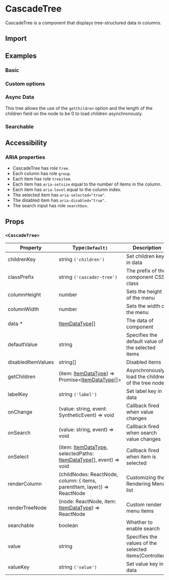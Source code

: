 # CascadeTree

CascadeTree is a component that displays tree-structured data in columns.

## Import

<!--{include:<import-guide>}-->

## Examples

### Basic

<!--{include:`basic.md`}-->

### Custom options

<!--{include:`custom.md`}-->

### Async Data

This tree allows the use of the `getChildren` option and the length of the children field on the node to be 0 to load children asynchronously.

<!--{include:`async.md`}-->

### Searchable

<!--{include:`searchable.md`}-->

## Accessibility

### ARIA properties

- CascadeTree has role `tree`.
- Each column has role `group`.
- Each item has role `treeitem`.
- Each item has `aria-setsize` equal to the number of items in the column.
- Each item has `aria-level` equal to the column index.
- The selected item has `aria-selected="true"`.
- The disabled item has `aria-disabled="true"`.
- The search input has role `searchbox`.

## Props

### `<CascadeTree>`

<!-- prettier-sort-markdown-table -->

| Property           | Type`(Default)`                                                                    | Description                                            |
| ------------------ | ---------------------------------------------------------------------------------- | ------------------------------------------------------ |
| childrenKey        | string `('children')`                                                              | Set children key in data                               |
| classPrefix        | string `('cascader-tree')`                                                         | The prefix of the component CSS class                  |
| columnHeight       | number                                                                             | Sets the height of the menu                            |
| columnWidth        | number                                                                             | Sets the width of the menu                             |
| data \*            | [ItemDataType][item][]                                                             | The data of component                                  |
| defaultValue       | string                                                                             | Specifies the default value of the selected items      |
| disabledItemValues | string[]                                                                           | Disabled items                                         |
| getChildren        | (item: [ItemDataType][item]) => Promise&lt;[ItemDataType][item][]&gt;              | Asynchronously load the children of the tree node.     |
| labelKey           | string `('label')`                                                                 | Set label key in data                                  |
| onChange           | (value: string, event: SyntheticEvent) => void                                     | Callback fired when value changes                      |
| onSearch           | (value: string, event) => void                                                     | Callback fired when search value changes               |
| onSelect           | (item: [ItemDataType][item], selectedPaths: [ItemDataType][item][], event) => void | Callback fired when item is selected                   |
| renderColumn       | (childNodes: ReactNode, column: { items, parentItem, layer}) => ReactNode          | Customizing the Rendering Menu list                    |
| renderTreeNode     | (node: ReactNode, item: [ItemDataType][item]) => ReactNode                         | Custom render menu items                               |
| searchable         | boolean                                                                            | Whether to enable search                               |
| value              | string                                                                             | Specifies the values of the selected items(Controlled) |
| valueKey           | string `('value')`                                                                 | Set value key in data                                  |

<!--{include:(_common/types/item-data-type.md)}-->

[item]: #code-ts-item-data-type-code
